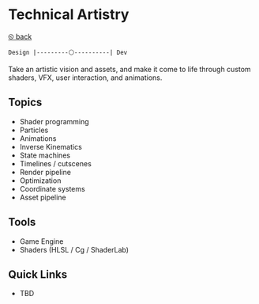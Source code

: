 # Technical Artistry

[&olt; back](../README.md)

`Design |---------⚪----------| Dev`

Take an artistic vision and assets, and make it come to life through custom shaders, VFX, user interaction, and animations.

## Topics

* Shader programming
* Particles
* Animations
* Inverse Kinematics
* State machines
* Timelines / cutscenes
* Render pipeline
* Optimization
* Coordinate systems
* Asset pipeline

## Tools

* Game Engine
* Shaders (HLSL / Cg / ShaderLab)

## Quick Links

* TBD